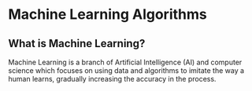 # **Machine Learning Algorithms**
## What is Machine Learning?
Machine Learning is a branch of Artificial Intelligence (AI) and computer science which focuses on using data and algorithms to imitate the way a human learns, gradually increasing the accuracy in the process.
